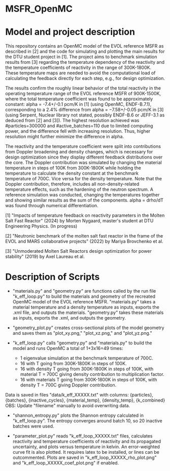 # MSFR_OpenMC

# Model and project description
This repository contains an OpenMC model of the EVOL reference MSFR as described in [2] and the code for simulating and plotting the main results for the DTU student project in [1]. The project aims to benchmark simulation results from [3] regarding the temperature dependency of the reactivity and the temperature coefficients of reactivity in the range of 300K-1800K. These temperature maps are needed to avoid the computational load of calculating the feedback directly for each step, e.g., for design optimization. 

The results confirm the roughly linear behavior of the total reactivity in the operating temperature range of the EVOL reference MSFR of 900K-1500K, where the total temperature coefficient was found to be approximately constant: alpha = -7.4+/-0.1 pcm/K in [1] (using OpenMC, ENDF-B.7.1), corresponding to a 2.4% difference from alpha = −7.58+/-0.05 pcm/K in [3] (using Serpent, Nuclear library not stated, possibly ENDF-B.6 or JEFF-3.1 as deduced from [2] and [3]). The highest resolution achieved was #particles=300000 and #active_batches=110 due to limited computing power, and the difference fell with increasing resolution. Thus, higher resolution might further minimize the difference in alpha.

The reactivity and the temperature coefficient were split into contributions from Doppler broadening and density changes, which is necessary for design optimization since they display different feedback distributions over the core. The Doppler contribution was simulated by changing the material temperature in steps of 100K from 300K-1800K while holding the temperature to calculate the density constant at the benchmark temperature of 700C. Vice versa for the density temperature. Note that the Doppler contribution, therefore, includes all non-density-related temperature effects, such as the hardening of the neutron spectrum. A reference simulation was conducted, changing the temperatures together and showing similar results as the sum of the components. alpha = drho/dT was found through numerical differentiation.

[1] "Impacts of temperature feedback on reactivity parameters in the Molten Salt Fast Reactor" (2024) by Morten Nygaard, master's student at DTU Engineering Physics. (In progress)

[2] "Neutronic benchmark of the molten salt fast reactor in the frame of the EVOL and MARS collaborative projects" (2022) by Mariya Brovchenko et al.

[3] "Unmoderated Molten Salt Reactors design optimization for power stability" (2019) by Axel Laureau et al.

# Description of Scripts
- "materials.py" and "geometry.py" are functions called by the run file "k_eff_loop.py" to build the materials and geometry of the recreated OpenMC model of the EVOL reference MSFR. "materials.py" takes a material temperature and a density temperature as inputs, exports the .xml file, and outputs the materials. "geometry.py" takes these materials as inputs, exports the .xml, and outputs the geometry.

- "geometry_plot.py" creates cross-sectional plots of the model geometry and saves them as "plot_xy.png," "plot_xz.png," and "plot_yz.png."

- "k_eff_loop.py" calls "geometry.py" and "materials.py" to build the model and runs OpenMC a total of 1+3x16=49 times:
  - 1 eigenvalue simulation at the benchmark temperature of 700C.
  - 16 with T going from 300K-1800K in steps of 100K.
  - 16 with density T going from 300K-1800K in steps of 100K, with material T = 700C giving density contribution to multiplication factor.
  - 16 with materials T going from 300K-1800K in steps of 100K, with density T = 700C giving Doppler contribution.

Data is saved in files "data/k_eff_XXXXX.txt" with columns:
{particles}, {batches}, {inactive_cycles}, {material_temp}, {density_temp}, {k_combined}
OBS: Update "filename" manually to avoid overwriting data.

- "shannon_entropy.py" plots the Shannon entropy calculated in "k_eff_loop.py". The entropy converges around batch 10, so 20 inactive batches were used.

- "parameter_plot.py" reads "k_eff_loop_XXXXX.txt" files, calculates reactivity and temperature coefficients of reactivity and its propagated uncertainty, and plots versus temperature in kelvin. An error-weighted curve fit is also plotted. It requires latex to be installed, or lines can be outcommented. Plots are saved in "k_eff_loop_XXXXX_rho_plot.png" and "k_eff_loop_XXXXX_coef_plot.png" if enabled.

